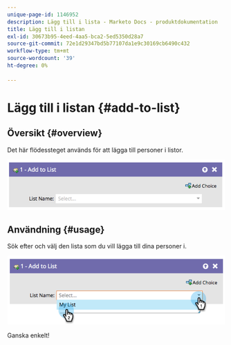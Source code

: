```yaml
---
unique-page-id: 1146952
description: Lägg till i lista - Marketo Docs - produktdokumentation
title: Lägg till i listan
exl-id: 30673b95-4eed-4aa5-bca2-5ed5350d28a7
source-git-commit: 72e1d29347bd5b77107da1e9c30169cb6490c432
workflow-type: tm+mt
source-wordcount: '39'
ht-degree: 0%

---
```


# Lägg till i listan {#add-to-list}

## Översikt {#overview}

Det här flödessteget används för att lägga till personer i listor.

![](assets/image2014-9-22-10-3a41-3a33.png)

## Användning {#usage}

Sök efter och välj den lista som du vill lägga till dina personer i.

![](assets/image2014-9-22-10-3a41-3a40.png)

Ganska enkelt!
